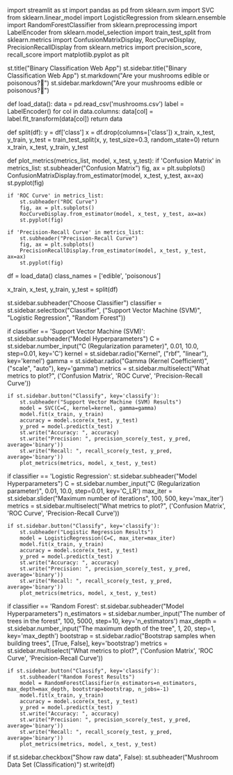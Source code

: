 import streamlit as st
import pandas as pd
from sklearn.svm import SVC
from sklearn.linear_model import LogisticRegression
from sklearn.ensemble import RandomForestClassifier
from sklearn.preprocessing import LabelEncoder
from sklearn.model_selection import train_test_split
from sklearn.metrics import ConfusionMatrixDisplay, RocCurveDisplay, PrecisionRecallDisplay
from sklearn.metrics import precision_score, recall_score
import matplotlib.pyplot as plt

st.title("Binary Classification Web App")
st.sidebar.title("Binary Classification Web App")
st.markdown("Are your mushrooms edible or poisonous?🍄")
st.sidebar.markdown("Are your mushrooms edible or poisonous?🍄")

def load_data():
    data = pd.read_csv('mushrooms.csv')
    label = LabelEncoder()
    for col in data.columns:
        data[col] = label.fit_transform(data[col])
    return data

def split(df):
    y = df['class']
    x = df.drop(columns=['class'])
    x_train, x_test, y_train, y_test = train_test_split(x, y, test_size=0.3, random_state=0)
    return x_train, x_test, y_train, y_test

def plot_metrics(metrics_list, model, x_test, y_test):
    if 'Confusion Matrix' in metrics_list:
        st.subheader("Confusion Matrix")
        fig, ax = plt.subplots()
        ConfusionMatrixDisplay.from_estimator(model, x_test, y_test, ax=ax)
        st.pyplot(fig)

    if 'ROC Curve' in metrics_list:
        st.subheader("ROC Curve")
        fig, ax = plt.subplots()
        RocCurveDisplay.from_estimator(model, x_test, y_test, ax=ax)
        st.pyplot(fig)

    if 'Precision-Recall Curve' in metrics_list:
        st.subheader("Precision-Recall Curve")
        fig, ax = plt.subplots()
        PrecisionRecallDisplay.from_estimator(model, x_test, y_test, ax=ax)
        st.pyplot(fig)

df = load_data()
class_names = ['edible', 'poisonous']

x_train, x_test, y_train, y_test = split(df)

st.sidebar.subheader("Choose Classifier")
classifier = st.sidebar.selectbox("Classifier", ("Support Vector Machine (SVM)", "Logistic Regression", "Random Forest"))

if classifier == 'Support Vector Machine (SVM)':
    st.sidebar.subheader("Model Hyperparameters")
    C = st.sidebar.number_input("C (Regularization parameter)", 0.01, 10.0, step=0.01, key='C')
    kernel = st.sidebar.radio("Kernel", ("rbf", "linear"), key='kernel')
    gamma = st.sidebar.radio("Gamma (Kernel Coefficient)", ("scale", "auto"), key='gamma')
    metrics = st.sidebar.multiselect("What metrics to plot?", ('Confusion Matrix', 'ROC Curve', 'Precision-Recall Curve'))

    if st.sidebar.button("Classify", key='classify'):
        st.subheader("Support Vector Machine (SVM) Results")
        model = SVC(C=C, kernel=kernel, gamma=gamma)
        model.fit(x_train, y_train)
        accuracy = model.score(x_test, y_test)
        y_pred = model.predict(x_test)
        st.write("Accuracy: ", accuracy)
        st.write("Precision: ", precision_score(y_test, y_pred, average='binary'))
        st.write("Recall: ", recall_score(y_test, y_pred, average='binary'))
        plot_metrics(metrics, model, x_test, y_test)

if classifier == 'Logistic Regression':
    st.sidebar.subheader("Model Hyperparameters")
    C = st.sidebar.number_input("C (Regularization parameter)", 0.01, 10.0, step=0.01, key='C_LR')
    max_iter = st.sidebar.slider("Maximum number of iterations", 100, 500, key='max_iter')
    metrics = st.sidebar.multiselect("What metrics to plot?", ('Confusion Matrix', 'ROC Curve', 'Precision-Recall Curve'))

    if st.sidebar.button("Classify", key='classify'):
        st.subheader("Logistic Regression Results")
        model = LogisticRegression(C=C, max_iter=max_iter)
        model.fit(x_train, y_train)
        accuracy = model.score(x_test, y_test)
        y_pred = model.predict(x_test)
        st.write("Accuracy: ", accuracy)
        st.write("Precision: ", precision_score(y_test, y_pred, average='binary'))
        st.write("Recall: ", recall_score(y_test, y_pred, average='binary'))
        plot_metrics(metrics, model, x_test, y_test)

if classifier == 'Random Forest':
    st.sidebar.subheader("Model Hyperparameters")
    n_estimators = st.sidebar.number_input("The number of trees in the forest", 100, 5000, step=10, key='n_estimators')
    max_depth = st.sidebar.number_input("The maximum depth of the tree", 1, 20, step=1, key='max_depth')
    bootstrap = st.sidebar.radio("Bootstrap samples when building trees", [True, False], key='bootstrap')
    metrics = st.sidebar.multiselect("What metrics to plot?", ('Confusion Matrix', 'ROC Curve', 'Precision-Recall Curve'))

    if st.sidebar.button("Classify", key='classify'):
        st.subheader("Random Forest Results")
        model = RandomForestClassifier(n_estimators=n_estimators, max_depth=max_depth, bootstrap=bootstrap, n_jobs=-1)
        model.fit(x_train, y_train)
        accuracy = model.score(x_test, y_test)
        y_pred = model.predict(x_test)
        st.write("Accuracy: ", accuracy)
        st.write("Precision: ", precision_score(y_test, y_pred, average='binary'))
        st.write("Recall: ", recall_score(y_test, y_pred, average='binary'))
        plot_metrics(metrics, model, x_test, y_test)

if st.sidebar.checkbox("Show raw data", False):
    st.subheader("Mushroom Data Set (Classification)")
    st.write(df)

 
